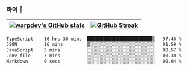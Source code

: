 
### 하이 👋
[![warpdev's GitHub stats](https://github-readme-stats.vercel.app/api?username=warpdev&show_icons=true&theme=vue-dark)](#) |[![GitHub Streak](https://github-readme-streak-stats.herokuapp.com/?user=warpdev&theme=dark)](#)
--- | --- |
<!--START_SECTION:waka-->

```txt
TypeScript    16 hrs 36 mins  ████████████████████████▒   97.46 %
JSON          16 mins         ▒░░░░░░░░░░░░░░░░░░░░░░░░   01.59 %
JavaScript    5 mins          ░░░░░░░░░░░░░░░░░░░░░░░░░   00.57 %
.env file     3 mins          ░░░░░░░░░░░░░░░░░░░░░░░░░   00.30 %
Markdown      0 secs          ░░░░░░░░░░░░░░░░░░░░░░░░░   00.04 %
```

<!--END_SECTION:waka-->

<!--
**warpdev/warpdev** is a ✨ _special_ ✨ repository because its `README.md` (this file) appears on your GitHub profile.

Here are some ideas to get you started:

- 🔭 I’m currently working on ...
- 🌱 I’m currently learning ...
- 👯 I’m looking to collaborate on ...
- 🤔 I’m looking for help with ...
- 💬 Ask me about ...
- 📫 How to reach me: ...
- 😄 Pronouns: ...
- ⚡ Fun fact: ...
-->
